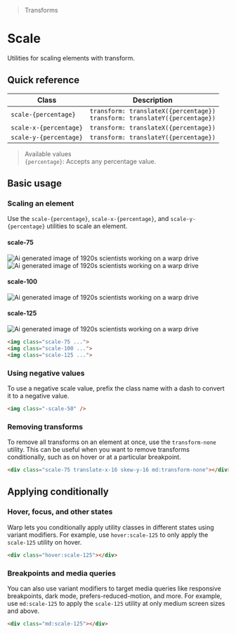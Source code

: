 > Transforms

# Scale

Utilities for scaling elements with transform.

## Quick reference

| Class                  | Description                                                                      |
|------------------------|----------------------------------------------------------------------------------|
| `scale-{percentage}`   | `transform: translateX({percentage})`<br />`transform: translateY({percentage})` |
| `scale-x-{percentage}` | `transform: translateX({percentage})`                                            |
| `scale-y-{percentage}` | `transform: translateY({percentage})`                                            |

> Available values <br />
> `{percentage}`: Accepts any percentage value. <br />

## Basic usage

### Scaling an element
Use the `scale-{percentage}`, `scale-x-{percentage}`, and `scale-y-{percentage}` utilities to scale an element.

<example-container>
  <div class="flex flex-wrap items-center justify-around gap-32 mb-16">
    <div class="flex flex-col items-center shrink-0">
      <h4 class="ex-heading">scale-75</h4>
      <div class="relative mt-16">
        <img class="absolute w-128 h-128 object-cover rounded-8 opacity-25" src="/classes/20s-scientists.jpg" alt="Ai generated image of 1920s scientists working on a warp drive">
        <img class="relative scale-75 w-128 h-128 object-cover rounded-8 pd-shadow-xl" src="/classes/20s-scientists.jpg" alt="Ai generated image of 1920s scientists working on a warp drive">
      </div>
    </div>
    <div class="flex flex-col items-center shrink-0">
      <h4 class="ex-heading">scale-100</h4>
      <img class="scale-100 mt-16 w-128 h-128 object-cover rounded-8 pd-shadow-xl" src="/classes/20s-scientists.jpg" alt="Ai generated image of 1920s scientists working on a warp drive">
    </div>
    <div class="flex flex-col items-center shrink-0 pr-16">
      <h4 class="ex-heading">scale-125</h4>
      <img class="scale-125 mt-16 w-128 h-128 object-cover rounded-8 pd-shadow-xl" src="/classes/20s-scientists.jpg" alt="Ai generated image of 1920s scientists working on a warp drive">
    </div>
  </div>
</example-container>

```html
<img class="scale-75 ...">
<img class="scale-100 ...">
<img class="scale-125 ...">
```

### Using negative values
To use a negative scale value, prefix the class name with a dash to convert it to a negative value.

```html
<img class="-scale-50" />
```

### Removing transforms
To remove all transforms on an element at once, use the `transform-none` utility.
This can be useful when you want to remove transforms conditionally, such as on hover or at a particular breakpoint.

```html
<div class="scale-75 translate-x-16 skew-y-16 md:transform-none"></div>
```

## Applying conditionally

### Hover, focus, and other states
Warp lets you conditionally apply utility classes in different states using variant modifiers.
For example, use `hover:scale-125` to only apply the `scale-125` utility on hover.

```html
<div class="hover:scale-125"></div>
```

### Breakpoints and media queries
You can also use variant modifiers to target media queries like responsive breakpoints, dark mode, prefers-reduced-motion, and more.
For example, use `md:scale-125` to apply the `scale-125` utility at only medium screen sizes and above.

```html
<div class="md:scale-125"></div>
```

